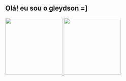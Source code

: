 ## Olá! eu sou o gleydson =]

<div>
    <a href="https://www.instagram.com/o.unfollow_/">
        <img height="180em" src="https://github-readme-stats.vercel.app/api?username=Unfollow1&show_icons=true&theme=radical" />
        <img height="180em" src="https://github-readme-stats.vercel.app/api/top-langs/?username=Unfollow1&layout=compact&langs_count=16&theme=radical" />
    </a>
</div>

